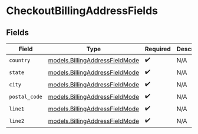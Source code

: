 # CheckoutBillingAddressFields


## Fields

| Field                                                                  | Type                                                                   | Required                                                               | Description                                                            |
| ---------------------------------------------------------------------- | ---------------------------------------------------------------------- | ---------------------------------------------------------------------- | ---------------------------------------------------------------------- |
| `country`                                                              | [models.BillingAddressFieldMode](../models/billingaddressfieldmode.md) | :heavy_check_mark:                                                     | N/A                                                                    |
| `state`                                                                | [models.BillingAddressFieldMode](../models/billingaddressfieldmode.md) | :heavy_check_mark:                                                     | N/A                                                                    |
| `city`                                                                 | [models.BillingAddressFieldMode](../models/billingaddressfieldmode.md) | :heavy_check_mark:                                                     | N/A                                                                    |
| `postal_code`                                                          | [models.BillingAddressFieldMode](../models/billingaddressfieldmode.md) | :heavy_check_mark:                                                     | N/A                                                                    |
| `line1`                                                                | [models.BillingAddressFieldMode](../models/billingaddressfieldmode.md) | :heavy_check_mark:                                                     | N/A                                                                    |
| `line2`                                                                | [models.BillingAddressFieldMode](../models/billingaddressfieldmode.md) | :heavy_check_mark:                                                     | N/A                                                                    |